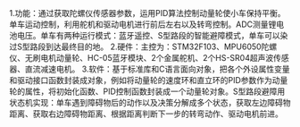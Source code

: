 1.功能：通过获取陀螺仪传感器参数，运用PID算法控制动量轮使小车保持平衡。单车运动控制，利用舵机和驱动电机进行前后左右以及转弯控制。ADC测量锂电池电压。单车有两种运行模式：蓝牙遥控、S型路段的智能避障模式，单车可以染过S型路段到达最终目的地。
2.硬件：主控为：STM32F103、MPU6050陀螺仪、无刷电机动量轮、HC-05蓝牙模块、2个金属舵机、2个HS-SR04超声波传感器、直流减速电机。
3.软件：基于标准库和C语言面向对象，把各个外设属性变量和驱动接口函数封装成对象，例如将动量轮的速度环和直立环的PID参数作为动量轮的属性，将初始化函数、PID控制函数封装成一个动量轮对象。S型路段避障用状态机实现：单车遇到障碍物后的动作以及决策分解成多个状态，获取左边障碍物距离、获取右边障碍物距离、根据距离判断下一步的转弯动作、驱动电机前进。
